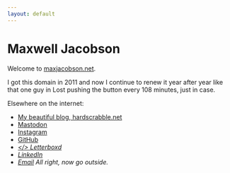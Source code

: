 ```yaml
---
layout: default
---
```


# Maxwell Jacobson

Welcome to <a href="https://www.maxjacobson.net">maxjacobson.net</a>.

I got this domain in 2011 and now I continue to renew it year after year like that one guy in Lost pushing the button every 108 minutes, just in case.

Elsewhere on the internet:

- [<i class="fa-solid fa-house" title="My blog, hardscrabble.net"></i> My beautiful blog, hardscrabble.net](http://hardscrabble.net)
- [<i class="fa-brands fa-mastodon" title="Mastodon"></i> Mastodon](https://mastodon.online/@maxjacobson)
- [<i class="fa-brands fa-instagram" title="Instagram"></i> Instagram](https://www.instagram.com/maxjacobson/)
- [<i class="fa-brands fa-github" title="GitHub"></i> GitHub](http://github.com/maxjacobson)
- [<i class="fa-brands fa-square-letterboxd" title="Letterboxd"></> Letterboxd](https://letterboxd.com/maxjacobson)
- [<i class="fa-brands fa-linkedin" title="LinkedIn"></i> LinkedIn](https://www.linkedin.com/in/maxjacobson1/)
- [<i class="fa-solid fa-at" title="Email"></i> Email](mailto:max@hardscrabble.net)
All right, now go outside.
